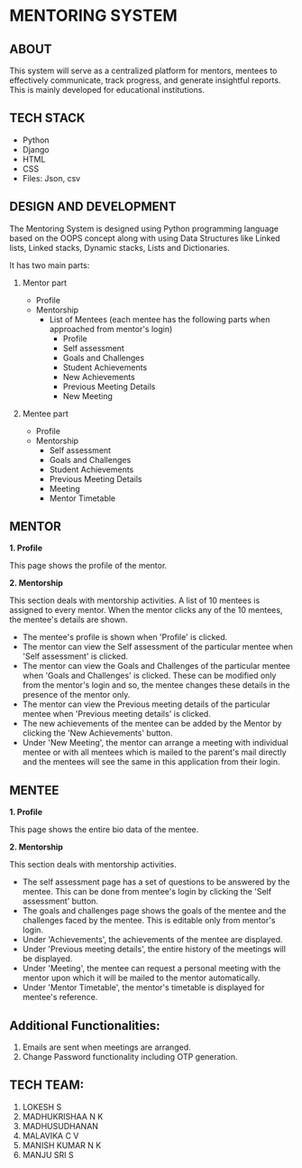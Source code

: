 # MENTORING SYSTEM

## ABOUT

This system will serve as a centralized platform for mentors, mentees to effectively communicate, track progress, and generate insightful reports. This is mainly developed for educational institutions.

## TECH STACK

- Python
- Django
- HTML
- CSS
- Files: Json, csv

## DESIGN AND DEVELOPMENT

The Mentoring System is designed using Python programming language based on the OOPS concept along with using Data Structures like Linked lists, Linked stacks, Dynamic stacks, Lists and Dictionaries. 

It has two main parts:

1. Mentor part
   - Profile
   - Mentorship
     - List of Mentees (each mentee has the following parts when approached from mentor's login)
       - Profile
       - Self assessment
       - Goals and Challenges
       - Student Achievements
       - New Achievements
       - Previous Meeting Details
       - New Meeting
         
2. Mentee part
   - Profile
   - Mentorship
     - Self assessment
     - Goals and Challenges
     - Student Achievements
     - Previous Meeting Details
     - Meeting
     - Mentor Timetable 

## MENTOR

**1. Profile**

This page shows the profile of the mentor. 

**2. Mentorship**

This section deals with mentorship activities. A list of 10 mentees is assigned to every mentor. When the mentor clicks any of the 10 mentees, the mentee's details are shown.

- The mentee's profile is shown when 'Profile' is clicked.
- The mentor can view the Self assessment of the particular mentee when 'Self assessment' is clicked.
- The mentor can view the Goals and Challenges of the particular mentee when 'Goals and Challenges' is clicked. These can be modified only from the mentor's login and so, the mentee changes these details in the presence of the mentor only.
- The mentor can view the Previous meeting details of the particular mentee when 'Previous meeting details' is clicked.
- The new achievements of the mentee can be added by the Mentor by clicking the 'New Achievements' button.
- Under 'New Meeting', the mentor can arrange a meeting with individual mentee or with all mentees which is mailed to the parent's mail directly and the mentees will see the same in this application from their login.

## MENTEE

**1. Profile**

This page shows the entire bio data of the mentee.

**2. Mentorship**

This section deals with mentorship activities.

- The self assessment page has a set of questions to be answered by the mentee. This can be done from mentee's login by clicking the 'Self assessment' button.
- The goals and challenges page shows the goals of the mentee and the challenges faced by the mentee. This is editable only from mentor's login.
- Under 'Achievements', the achievements of the mentee are displayed.
- Under 'Previous meeting details', the entire history of the meetings will be displayed.
- Under 'Meeting', the mentee can request a personal meeting with the mentor upon which it will be mailed to the mentor automatically.
- Under 'Mentor Timetable', the mentor's timetable is displayed for mentee's reference.

## Additional Functionalities:

1. Emails are sent when meetings are arranged.
2. Change Password functionality including OTP generation.

## TECH TEAM:

1. LOKESH S
2. MADHUKRISHAA N K
3. MADHUSUDHANAN
4. MALAVIKA C V
5. MANISH KUMAR N K
6. MANJU SRI S
